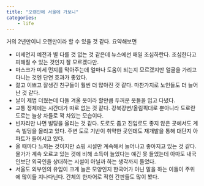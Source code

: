 ```yaml
---
title: "오랜만에 서울에 가보니"
categories:
    - life
---
```


거의 2년만이니 오랜만이라 할 수 있을 것 같다. 요약해보면

- 미세먼지 예전과 별 다를 것 없는 것 같은데 뉴스에선 매일 조심하란다. 조심한다고 피해질 수 있는 것인지 잘 모르겠다만.
- 마스크가 미세 먼지를 막아주는데 얼마나 도움이 되는지 모르겠지만 얼굴을 가리고 다니는 것엔 단연 효과가 좋았다.
- 젊고 이쁘고 잘생긴 친구들이 훨씬 더 많아진 것 같다. 마찬가지로 노인들도 더 늘어난 것 같다. 
- 날이 제법 더웠는데 다들 겨울 옷이라 할만큼 두꺼운 옷들을 입고 다녔다.
- 교통 정체에는 시간대가 따로 없는 것 같다. 강북강변/올림픽대로 뿐아니라 도로란 도로는 늘상 차들로 꽉 차있는 모습이다.
- 빈자리만 나면 빌딩을 올리는 것 같다. 도로도 좁고 진입로도 좋지 않은 곳에서도 계속 빌딩을 올리고 있다. 주변 도로 기반이 취약한 곳인데도 재개발을 통해 대단지 아파트가 들어서고 있다. 
- 올 때마다 느끼는 것이지만 쇼핑 시설만 계속해서 늘어나고 좋아지고 있는 것 같다. 물가가 계속 오르고 있는 것에 비해 소득이 늘었다는 얘긴 못 들었는데 아마도 내국인보단 외국인을 상대하는 시설이 아닐까 하는 생각까지 들었다. 
- 서울도 외부인의 유입이 크게 늘은 모양인지 한국어가 아닌 말을 하는 이들이 주위에 많이들 지나다닌다. 간체의 한자어로 적힌 간판들도 많이 봤다. 